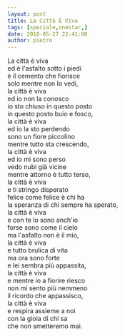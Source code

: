 ```yaml
---
layout: post
title: La Città È Viva
tags: [speciale,onestar,]
date: 2010-05-27 22:41:00
author: pietro
---
```

La città è viva<br/>ed è l'asfalto sotto i piedi<br/>è il cemento che fiorisce<br/>solo mentre non lo vedi,<br/>la città è viva<br/>ed io non la conosco<br/>io sto chiuso in questo posto<br/>in questo posto buio e fosco,<br/>la città è viva<br/>ed io la sto perdendo<br/>sono un fiore piccolino<br/>mentre tutto sta crescendo,<br/>la città è viva<br/>ed io mi sono perso<br/>vedo nubi già vicine<br/>mentre attorno è tutto terso,<br/>la città è viva<br/>e ti stringo disperato<br/>felice come felice è chi ha<br/>la speranza di chi sempre ha sperato,<br/>la città è viva<br/>e con te lo sono anch'io<br/>forse sono come il cielo<br/>ma l'asfalto non è il mio,<br/>la città è viva<br/>e tutto brulica di vita<br/>ma ora sono forte<br/>e lei sembra più appassita,<br/>la città è viva<br/>e mentre io a fiorire riesco<br/>non mi sento più nemmeno<br/>il ricordo che appassisco,<br/>la città è viva<br/>e respira assieme a noi<br/>con la gioia di chi sa<br/>che non smetteremo mai.
